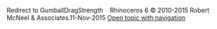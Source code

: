 ---
---

Redirect to GumballDragStrength&#160;
&#160;
Rhinoceros 6 © 2010-2015 Robert McNeel &amp; Associates.11-Nov-2015
 [Open topic with navigation](gumballdragstrength.html) 

